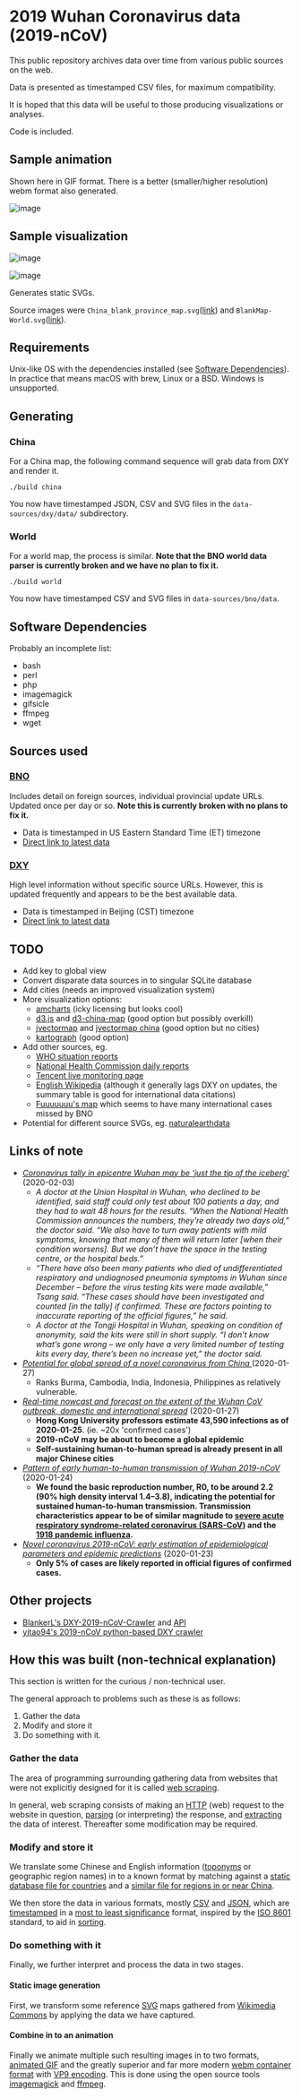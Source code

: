 # 2019 Wuhan Coronavirus data (2019-nCoV)

This public repository archives data over time from various public sources on the web.

Data is presented as timestamped CSV files, for maximum compatibility.

It is hoped that this data will be useful to those producing visualizations or analyses.

Code is included.

## Sample animation

Shown here in GIF format. There is a better (smaller/higher resolution) webm format also generated.

![image](data-sources/dxy/data/latest-animation.gif)

## Sample visualization

![image](data-sources/dxy/data/20200206-230144-dxy-2019ncov-data.svg)

![image](data-sources/bno/data/20200204-205200-bno-2019ncov-data.svg)

Generates static SVGs. 

Source images were `China_blank_province_map.svg`([link](https://commons.wikimedia.org/wiki/File:China_blank_province_map.svg)) and `BlankMap-World.svg`([link](https://commons.wikimedia.org/wiki/File:BlankMap-World.svg)).

## Requirements

Unix-like OS with the dependencies installed (see [Software Dependencies](#software-dependencies)). In practice that means macOS with brew, Linux or a BSD. Windows is unsupported.

## Generating

### China

For a China map, the following command sequence will grab data from DXY and render it.

```
./build china
```

You now have timestamped JSON, CSV and SVG files in the `data-sources/dxy/data/` subdirectory.

### World

For a world map, the process is similar. __Note that the BNO world data parser is currently broken and we have no plan to fix it.__

```
./build world
```

You now have timestamped CSV and SVG files in `data-sources/bno/data`.

## Software Dependencies

Probably an incomplete list:
 * bash
 * perl
 * php
 * imagemagick
 * gifsicle
 * ffmpeg
 * wget

## Sources used

### [BNO](https://bnonews.com/index.php/2020/01/the-latest-coronavirus-cases/)

Includes detail on foreign sources, individual provincial update URLs. Updated once per day or so. __Note this is currently broken with no plans to fix it.__
 * Data is timestamped in US Eastern Standard Time (ET) timezone
 * [Direct link to latest data](https://raw.githubusercontent.com/globalcitizen/2019-wuhan-coronavirus-data/master/data-sources/bno/data/20200204-205200-bno-2019ncov-data.csv)

### [DXY](https://3g.dxy.cn/newh5/view/pneumonia)

High level information without specific source URLs. However, this is updated frequently and appears to be the best available data.

 * Data is timestamped in Beijing (CST) timezone
 * [Direct link to latest data](https://raw.githubusercontent.com/globalcitizen/2019-wuhan-coronavirus-data/master/data-sources/dxy/data/20200206-230144-dxy-2019ncov-data.csv)

## TODO

 * Add key to global view
 * Convert disparate data sources in to singular SQLite database
 * Add cities (needs an improved visualization system)
 * More visualization options:
   * [amcharts](https://www.amcharts.com/demos/map-with-curved-lines/?theme=dark) (icky licensing but looks cool)
   * [d3.js](https://d3js.org/) and [d3-china-map](https://github.com/clemsos/d3-china-map) (good option but possibly overkill)
   * [jvectormap](https://jvectormap.com/) and [jvectormap china](https://jvectormap.com/maps/countries/china/) (good option but no cities)
   * [kartograph](http://kartograph.org/) (good option)
 * Add other sources, eg.
   * [WHO situation reports](https://www.who.int/emergencies/diseases/novel-coronavirus-2019/situation-reports)
   * [National Health Commission daily reports](http://www.nhc.gov.cn/xcs/yqtb/list_gzbd.shtml)
   * [Tencent live monitoring page](https://news.qq.com//zt2020/page/feiyan.htm)
   * [English Wikipedia](https://en.wikipedia.org/wiki/2019%E2%80%9320_Wuhan_coronavirus_outbreak) (although it generally lags DXY on updates, the summary table is good for international data citations)
   * [Fuuuuuuu's map](https://maphub.net/Fuuuuuuu/map) which seems to have many international cases missed by BNO
 * Potential for different source SVGs, eg. [naturalearthdata](https://www.naturalearthdata.com/downloads/)

## Links of note

 * *[Coronavirus tally in epicentre Wuhan may be ‘just the tip of the iceberg’](https://www.scmp.com/news/china/society/article/3048792/coronavirus-tally-epicentre-wuhan-may-be-just-tip-iceberg)* (2020-02-03)
   * *A doctor at the Union Hospital in Wuhan, who declined to be identified, said staff could only test about 100 patients a day, and they had to wait 48 hours for the results. “When the National Health Commission announces the numbers, they’re already two days old,” the doctor said. “We also have to turn away patients with mild symptoms, knowing that many of them will return later [when their condition worsens]. But we don’t have the space in the testing centre, or the hospital beds.”*
   * *“There have also been many patients who died of undifferentiated respiratory and undiagnosed pneumonia symptoms in Wuhan since December – before the virus testing kits were made available,” Tsang said. “These cases should have been investigated and counted [in the tally] if confirmed. These are factors pointing to inaccurate reporting of the official figures,” he said.*
   * *A doctor at the Tongji Hospital in Wuhan, speaking on condition of anonymity, said the kits were still in short supply. “I don’t know what’s gone wrong – we only have a very limited number of testing kits every day, there’s been no increase yet,” the doctor said.*
 * *[Potential for global spread of a novel coronavirus from China ](https://academic.oup.com/jtm/advance-article/doi/10.1093/jtm/taaa011/5716260)* (2020-01-27)
   * Ranks Burma, Cambodia, India, Indonesia, Philippines as relatively vulnerable.
 * *[Real-time nowcast and forecast on the extent of the Wuhan CoV outbreak, domestic and international spread](https://www.med.hku.hk/f/news/3549/7418/Wuhan-coronavirus-outbreak_AN-UPDATE_20200127.pdf)* (2020-01-27)
   * __Hong Kong University professors estimate 43,590 infections as of 2020-01-25__. (ie. ~20x 'confirmed cases')
   * __2019-nCoV may be about to become a global epidemic__
   * __Self-sustaining human-to-human spread is already present in all major Chinese cities__
 * *[Pattern of early human-to-human transmission of Wuhan 2019-nCoV](https://raw.githubusercontent.com/jriou/wcov/master/manuscript_v2.pdf)* (2020-01-24)
   * __We found the basic reproduction number, R0, to be around 2.2 (90% high density interval 1.4–3.8), indicating the potential for sustained human-to-human transmission. Transmission characteristics appear to be of similar magnitude to [severe acute respiratory syndrome-related coronavirus (SARS-CoV)](https://en.wikipedia.org/wiki/Severe_acute_respiratory_syndrome) and the [1918 pandemic influenza](https://en.wikipedia.org/wiki/1918_flu_pandemic).__
 * *[Novel coronavirus 2019-nCoV: early estimation of epidemiological parameters and epidemic predictions](https://www.medrxiv.org/content/10.1101/2020.01.23.20018549v1.full.pdf)* (2020-01-23)
   * __Only 5% of cases are likely reported in official figures of confirmed cases.__

## Other projects

 * [BlankerL's DXY-2019-nCoV-Crawler](https://github.com/BlankerL/DXY-2019-nCoV-Crawler) and [API](http://lab.isaaclin.cn/nCoV/)
 * [yitao94's 2019-nCoV python-based DXY crawler](https://github.com/yitao94/2019-nCoV)

## How this was built (non-technical explanation)

This section is written for the curious / non-technical user.

The general approach to problems such as these is as follows:
 1. Gather the data
 2. Modify and store it
 3. Do something with it.

### Gather the data

The area of programming surrounding gathering data from websites that were not explicitly designed for it is called [web scraping](https://en.wikipedia.org/wiki/Web_scraping).

In general, web scraping consists of making an [HTTP](https://en.wikipedia.org/wiki/Hypertext_Transfer_Protocol) (web) request to the website in question, [parsing](https://en.wikipedia.org/wiki/Parsing#Computer_languages) (or interpreting) the response, and [extracting](https://en.wikipedia.org/wiki/Extract,_transform,_load#Extract) the data of interest. Thereafter some modification may be required.

### Modify and store it

We translate some Chinese and English information ([toponyms]() or geographic region names) in to a known format by matching against a [static database file for countries](country-codes.csv) and a [similar file for regions in or near China](greater-china-region-names.csv).

We then store the data in various formats, mostly [CSV](https://en.wikipedia.org/wiki/Comma-separated_values) and [JSON](https://en.wikipedia.org/wiki/JSON), which are [timestamped](https://en.wikipedia.org/wiki/Timestamp) in a [most to least significance](https://en.wikipedia.org/wiki/Significant_figures#In_computing) format, inspired by the [ISO 8601](https://en.wikipedia.org/wiki/ISO_8601) standard, to aid in [sorting](https://en.wikipedia.org/wiki/Sorting_algorithm).

### Do something with it

Finally, we further interpret and process the data in two stages.

#### Static image generation

First, we transform some reference [SVG](https://en.wikipedia.org/wiki/SVG) maps gathered from [Wikimedia Commons](http://commons.wikimedia.org) by applying the data we have captured.

#### Combine in to an animation

Finally we animate multiple such resulting images in to two formats, [animated GIF](https://en.wikipedia.org/wiki/GIF#Animated_GIF) and the greatly superior and far more modern [webm container format](https://en.wikipedia.org/wiki/Webm) with [VP9 encoding](https://en.wikipedia.org/wiki/VP9). This is done using the open source tools [imagemagick](https://imagemagick.org/) and [ffmpeg](https://ffmpeg.org/).
